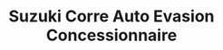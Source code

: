 ---
title: "Suzuki Corre Auto Evasion Concessionnaire"
url: /lannion/suzuki-corre-auto-evasion-concessionnaire/
shop: Autohaus
---